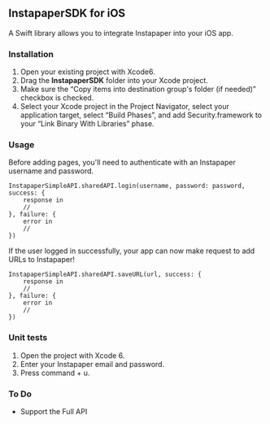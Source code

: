 ## InstapaperSDK for iOS

A Swift library allows you to integrate Instapaper into your iOS app.

### Installation

1. Open your existing project with Xcode6.
2. Drag the **InstapaperSDK** folder into your Xcode project.
3. Make sure the “Copy items into destination group's folder (if needed)” checkbox is checked.
4. Select your Xcode project in the Project Navigator, select your application target, select “Build Phases”, and add Security.framework to your “Link Binary With Libraries” phase.

### Usage

Before adding pages, you'll need to authenticate with an Instapaper username and password.


```
InstapaperSimpleAPI.sharedAPI.login(username, password: password, success: {
	response in
    //
}, failure: {
	error in
	//
})
```

If the user logged in successfully, your app can now make request to add URLs to Instapaper!


```
InstapaperSimpleAPI.sharedAPI.saveURL(url, success: {
	response in
    //
}, failure: {
	error in
    //
})
```

### Unit tests

1. Open the project with Xcode 6.
2. Enter your Instapaper email and password.
3. Press command + u.

### To Do

- Support the Full API

